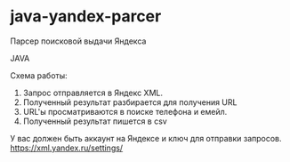 # java-yandex-parcer
Парсер поисковой выдачи Яндекса

JAVA

Схема работы:
1. Запрос отправляется в Яндекс XML.
2. Полученный результат разбирается для получения URL
3. URL'ы просматриваются в поиске телефона и емейл.
4. Полученный результат пишется в csv

У вас должен быть аккаунт на Яндексе и ключ для отправки запросов. 
https://xml.yandex.ru/settings/
